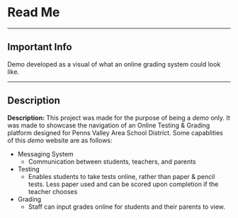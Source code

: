 # Read Me

---

## Important Info

Demo developed as a visual of what an online grading system could look like.

---

## Description

**Description:** This project was made for the purpose of being a *demo* only. It was made to showcase the navigation of an Online Testing & Grading platform designed for Penns Valley Area School District. Some capablities of this *demo* website are as follows:

- Messaging System
  - Communication between students, teachers, and parents
- Testing
  - Enables students to take tests online, rather than paper & pencil tests. Less paper used and can be scored upon completion if the teacher chooses
- Grading
  - Staff can input grades online for students and their parents to view.
